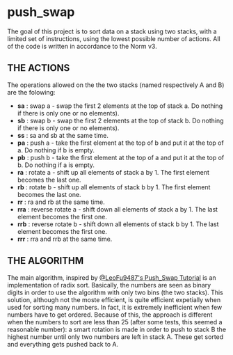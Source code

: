 # push_swap
The goal of this project is to sort data on a stack using two stacks, with a limited set of instructions, using the lowest possible number of actions. All of the code is written in accordance to the Norm v3.

## THE ACTIONS
The operations allowed on the the two stacks (named respectively A and B) are the folowing:
* **sa** : swap a - swap the first 2 elements at the top of stack a. Do nothing if there is only one or no elements).
* **sb** : swap b - swap the first 2 elements at the top of stack b. Do nothing if there is only one or no elements).
* **ss** : sa and sb at the same time.
* **pa** : push a - take the first element at the top of b and put it at the top of a. Do nothing if b is empty.
* **pb** : push b - take the first element at the top of a and put it at the top of b. Do nothing if a is empty.
* **ra** : rotate a - shift up all elements of stack a by 1. The first element becomes the last one.
* **rb** : rotate b - shift up all elements of stack b by 1. The first element becomes the last one.
* **rr** : ra and rb at the same time.
* **rra** : reverse rotate a - shift down all elements of stack a by 1. The last element becomes the first one.
* **rrb** : reverse rotate b - shift down all elements of stack b by 1. The last element becomes the first one.
* **rrr** : rra and rrb at the same time.

## THE ALGORITHM
The main algorithm, inspired by [@LeoFu9487's Push_Swap Tutorial](https://medium.com/nerd-for-tech/push-swap-tutorial-fa746e6aba1e) is an implementation of radix sort. Basically, the numbers are seen as binary digits in order to use the algorithm with only two bins (the two stacks). This solution, although not the moste efficient, is quite efficient expetially when used for sorting many numbers.
In fact, it is extremely inefficient when few numbers have to get ordered. Because of this, the approach is different when the numbers to sort are less than 25 (after some tests, this seemed a reasonable number): a smart rotation is made in order to push to stack B the highest number until only two numbers are left in stack A. These get sorted and everything gets pushed back to A. 
